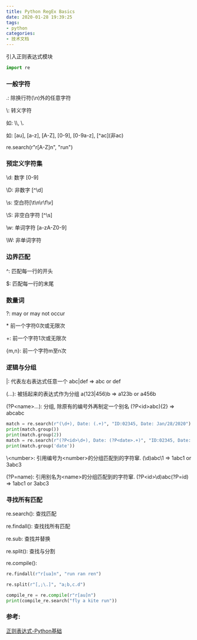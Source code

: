 ```yaml
---
title: Python RegEx Basics
date: 2020-01-28 19:39:25
tags:
- python
categories:
- 技术文档 
---
```


引入正则表达式模块

```python
import re
```
### 一般字符
\.: 除换行符(\n)外的任意字符

\\: 转义字符

如: \\\\, \\.

[...]: 字符集中的任意字符

如: [au], [a-z], [A-Z], [0-9], [0-9a-z], [^ac]\(非ac\)

re.search(r"r[A-Z]n", "run")

### 预定义字符集

\d: 数字 [0-9]

\D: 非数字 [^\d]

\s: 空白符[\t\n\r\f\v]

\S: 非空白字符 [^\s]

\w: 单词字符 [a-zA-Z0-9]

\W: 非单词字符

### 边界匹配

^: 匹配每一行的开头

$: 匹配每一行的末尾

### 数量词
?: may or may not occur

\*  前一个字符0次或无限次 

+: 前一个字符1次或无限次

{m,n}: 前一个字符m至n次

### 逻辑与分组

\|: 代表左右表达式任意一个   abc\|def => abc or def

(...): 被括起来的表达式作为分组 a(123\|456)b => a123b or a456b

(?P\<name\>...): 分组, 除原有的编号外再制定一个别名   (?P\<id\>abc){2} => abcabc

```python
match = re.search(r"(\d+), Date: (.+)", "ID:02345, Date: Jan/28/2020")
print(match.group())
print(match.group(2))
match = re.search(r"(?P<id>\d+), Date: (?P<date>.+)", "ID:02345, Date: Jan/28/2020")
print(match.group('date'))
```

\\\<number\>: 引用编号为\<number\>的分组匹配到的字符窜.  (\\d)abc\\1 => 1abc1 or 3abc3

(?P=name): 引用别名为\<name\>的分组匹配到的字符窜.    (?P\<id\>\\d)abc(?P=id) => 1abc1 or 3abc3

### 寻找所有匹配
re.search(): 查找匹配

re.findall(): 查找找所有匹配

re.sub: 查找并替换

re.split(): 查找与分割

re.compile():

```python
re.findall(r"r[ua]n", "run ran ren")

re.split(r"[,;\.]", "a;b,c.d")

compile_re = re.compile(r"r[au]n")
print(compile_re.search("fly a kite run"))
```

### 参考:

[正则表达式-Python基础](https://morvanzhou.github.io/tutorials/python-basic/basic/13-10-regular-expression/)

